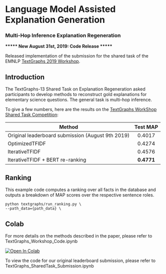 # Language Model Assisted Explanation Generation

### Multi-Hop Inference Explanation Regeneration 

**\*\*\*\*\* New August 31st, 2019: Code Release \*\*\*\*\***

Released implementation of the submission for the shared task of the EMNLP [TextGraphs 2019 Workshop](https://sites.google.com/view/textgraphs2019/home).

## Introduction

The TextGraphs-13 Shared Task on Explanation Regeneration asked participants to develop methods to reconstruct gold explanations for elementary science questions. The general task is multi-hop inference.

To give a few numbers, here are the results on the
[TextGraphs WorkShop Shared Task Competition](https://competitions.codalab.org/competitions/20150):

Method | Test MAP
------------------------------------- | :------:
Original leaderboard submission (August 9th 2019) | 0.4017
OptimizedTFIDF           | 0.4274
IterativeTFIDF       | 0.4576
IterativeTFIDF + BERT re-ranking    | **0.4771**

## Ranking
This example code computes a ranking over all facts in the database and outputs a breakdown of MAP scores over the respective sentence roles.

```shell
python textgraphs/run_ranking.py \
--path_data={path_data} \
```

## Colab
For more details on the methods described in the paper, please refer to TextGraphs_Workshop_Code.ipynb

[![Open In Colab](https://colab.research.google.com/assets/colab-badge.svg)](https://colab.research.google.com/github/mdda/worldtree_corpus/blob/textgraphs/TextGraphs_Workshop_Code.ipynb)

To view the code for our original leaderboard submission, please refer to TextGraphs_SharedTask_Submission.ipynb
